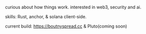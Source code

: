 curious about how things work.
interested in web3, security and ai.

skills: Rust, anchor, & solana client-side.



current build: https://boutnyspread.cc & Pluto(coming soon)


 

<!---
Praharx/Praharx is a ✨ special ✨ repository because its `README.md` (this file) appears on your GitHub profile.
You can click the Preview link to take a look at your changes.
--->
